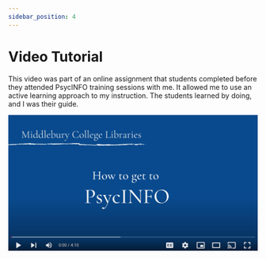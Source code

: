 ```yaml
---
sidebar_position: 4
---
```


# Video Tutorial

This video was part of an online assignment that students completed before they attended PsycINFO training sessions with me. It allowed me to use an active learning approach to my instruction. The students learned by doing, and I was their guide.

[![How to get to PsycINFO](/img/video-tutorial-400px.png)](https://youtu.be/Ax0Uag3qpA4)